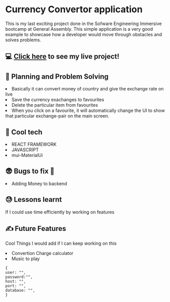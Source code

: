 # Currency Convertor application

This is my last exciting project done in the Sofware Engineering Immersive bootcamp at General Assembly. This simple application is a very good example to showcase how a developer would move through obstacles and solves problems. 

## :computer: [Click here](https://anusha.surge.sh/) to see my live project!

:pencil: Planning and Problem Solving
------------------------------------------------------------------------------
  
 <li>Basically it can convert money of country and give the exchange rate on live</li>
 <li>Save the currency exachanges to favourites</li>
 <li>Delete the particular item from favourites</li>
 <li>When you click on a favourite, it will automatically change the UI to show that particular exchange-pair on the main screen.</li>
 
 :rocket: Cool tech
 -----------------------------------------------------------------------
 <li>REACT FRAMEWORK</li>
 <li>JAVASCRIPT</li>
 <li>mui-MaterialUi</li>
 
 
 :fearful: Bugs to fix :poop:
 ----------------------------------------------------------------------
 
 <li>Adding Money to backend</li>

 :sweat: Lessons learnt
 --------------------------------------------------------------------------
 
If I could use time efficiently by working on features
 
 :writing_hand: Future Features
 ------------------------------------------------------------------------------
 Cool Things I would add if I can keep working on this
 <li>Convertion Charge calculator</li>
 <li>Music to play</li>
 
 ```
 {
user: "",
password:"",
host: "",
port: "",
database: "",
}
```
 


 

